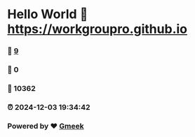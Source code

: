 # Hello World  :link: https://workgroupro.github.io 
### :page_facing_up: [9](https://workgroupro.github.io/tag.html) 
### :speech_balloon: 0 
### :hibiscus: 10362 
### :alarm_clock: 2024-12-03 19:34:42 
### Powered by :heart: [Gmeek](https://github.com/Meekdai/Gmeek)

